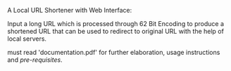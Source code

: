 A Local URL Shortener with Web Interface:

Input a long URL which is processed through 62 Bit Encoding to produce a shortened URL that can be used to redirect to original URL with the help of local servers.

must read 'documentation.pdf' for further elaboration, usage instructions and *pre-requisites*.

